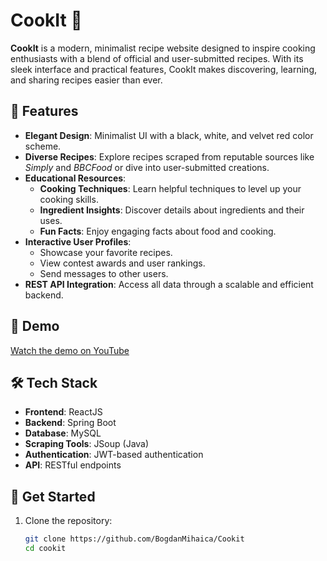 # CookIt 🍳

**CookIt** is a modern, minimalist recipe website designed to inspire cooking enthusiasts with a blend of official and user-submitted recipes. With its sleek interface and practical features, CookIt makes discovering, learning, and sharing recipes easier than ever.

## 🌟 Features
- **Elegant Design**: Minimalist UI with a black, white, and velvet red color scheme.
- **Diverse Recipes**: Explore recipes scraped from reputable sources like *Simply* and *BBCFood* or dive into user-submitted creations.
- **Educational Resources**:
  - **Cooking Techniques**: Learn helpful techniques to level up your cooking skills.
  - **Ingredient Insights**: Discover details about ingredients and their uses.
  - **Fun Facts**: Enjoy engaging facts about food and cooking.
- **Interactive User Profiles**: 
  - Showcase your favorite recipes.
  - View contest awards and user rankings.
  - Send messages to other users.
- **REST API Integration**: Access all data through a scalable and efficient backend.

## 🎥 Demo
[Watch the demo on YouTube](https://youtu.be/r3QUjNIChzQ)

## 🛠️ Tech Stack
- **Frontend**: ReactJS
- **Backend**: Spring Boot
- **Database**: MySQL
- **Scraping Tools**: JSoup (Java)
- **Authentication**: JWT-based authentication
- **API**: RESTful endpoints

## 🚀 Get Started

1. Clone the repository:
   ```bash
   git clone https://github.com/BogdanMihaica/Cookit
   cd cookit
